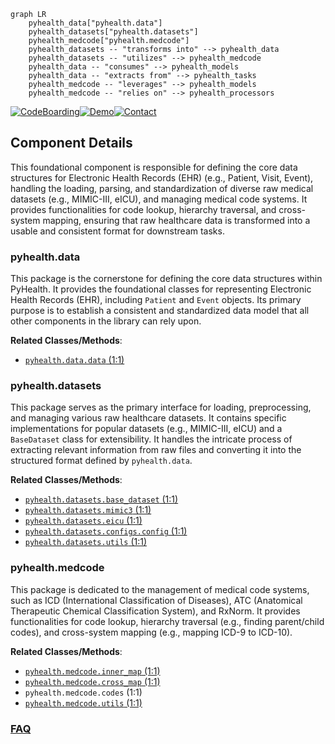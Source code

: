 ```mermaid
graph LR
    pyhealth_data["pyhealth.data"]
    pyhealth_datasets["pyhealth.datasets"]
    pyhealth_medcode["pyhealth.medcode"]
    pyhealth_datasets -- "transforms into" --> pyhealth_data
    pyhealth_datasets -- "utilizes" --> pyhealth_medcode
    pyhealth_data -- "consumes" --> pyhealth_models
    pyhealth_data -- "extracts from" --> pyhealth_tasks
    pyhealth_medcode -- "leverages" --> pyhealth_models
    pyhealth_medcode -- "relies on" --> pyhealth_processors
```
[![CodeBoarding](https://img.shields.io/badge/Generated%20by-CodeBoarding-9cf?style=flat-square)](https://github.com/CodeBoarding/GeneratedOnBoardings)[![Demo](https://img.shields.io/badge/Try%20our-Demo-blue?style=flat-square)](https://www.codeboarding.org/demo)[![Contact](https://img.shields.io/badge/Contact%20us%20-%20contact@codeboarding.org-lightgrey?style=flat-square)](mailto:contact@codeboarding.org)

## Component Details

This foundational component is responsible for defining the core data structures for Electronic Health Records (EHR) (e.g., Patient, Visit, Event), handling the loading, parsing, and standardization of diverse raw medical datasets (e.g., MIMIC-III, eICU), and managing medical code systems. It provides functionalities for code lookup, hierarchy traversal, and cross-system mapping, ensuring that raw healthcare data is transformed into a usable and consistent format for downstream tasks.

### pyhealth.data
This package is the cornerstone for defining the core data structures within PyHealth. It provides the foundational classes for representing Electronic Health Records (EHR), including `Patient` and `Event` objects. Its primary purpose is to establish a consistent and standardized data model that all other components in the library can rely upon.


**Related Classes/Methods**:

- <a href="https://github.com/sunlabuiuc/PyHealth/blob/master/pyhealth/data/data.py#L1-L1" target="_blank" rel="noopener noreferrer">`pyhealth.data.data` (1:1)</a>


### pyhealth.datasets
This package serves as the primary interface for loading, preprocessing, and managing various raw healthcare datasets. It contains specific implementations for popular datasets (e.g., MIMIC-III, eICU) and a `BaseDataset` class for extensibility. It handles the intricate process of extracting relevant information from raw files and converting it into the structured format defined by `pyhealth.data`.


**Related Classes/Methods**:

- <a href="https://github.com/sunlabuiuc/PyHealth/blob/master/pyhealth/datasets/base_dataset.py#L1-L1" target="_blank" rel="noopener noreferrer">`pyhealth.datasets.base_dataset` (1:1)</a>
- <a href="https://github.com/sunlabuiuc/PyHealth/blob/master/pyhealth/datasets/mimic3.py#L1-L1" target="_blank" rel="noopener noreferrer">`pyhealth.datasets.mimic3` (1:1)</a>
- <a href="https://github.com/sunlabuiuc/PyHealth/blob/master/pyhealth/datasets/eicu.py#L1-L1" target="_blank" rel="noopener noreferrer">`pyhealth.datasets.eicu` (1:1)</a>
- <a href="https://github.com/sunlabuiuc/PyHealth/blob/master/pyhealth/datasets/configs/config.py#L1-L1" target="_blank" rel="noopener noreferrer">`pyhealth.datasets.configs.config` (1:1)</a>
- <a href="https://github.com/sunlabuiuc/PyHealth/blob/master/pyhealth/datasets/utils.py#L1-L1" target="_blank" rel="noopener noreferrer">`pyhealth.datasets.utils` (1:1)</a>


### pyhealth.medcode
This package is dedicated to the management of medical code systems, such as ICD (International Classification of Diseases), ATC (Anatomical Therapeutic Chemical Classification System), and RxNorm. It provides functionalities for code lookup, hierarchy traversal (e.g., finding parent/child codes), and cross-system mapping (e.g., mapping ICD-9 to ICD-10).


**Related Classes/Methods**:

- <a href="https://github.com/sunlabuiuc/PyHealth/blob/master/pyhealth/medcode/inner_map.py#L1-L1" target="_blank" rel="noopener noreferrer">`pyhealth.medcode.inner_map` (1:1)</a>
- <a href="https://github.com/sunlabuiuc/PyHealth/blob/master/pyhealth/medcode/cross_map.py#L1-L1" target="_blank" rel="noopener noreferrer">`pyhealth.medcode.cross_map` (1:1)</a>
- `pyhealth.medcode.codes` (1:1)
- <a href="https://github.com/sunlabuiuc/PyHealth/blob/master/pyhealth/medcode/utils.py#L1-L1" target="_blank" rel="noopener noreferrer">`pyhealth.medcode.utils` (1:1)</a>




### [FAQ](https://github.com/CodeBoarding/GeneratedOnBoardings/tree/main?tab=readme-ov-file#faq)